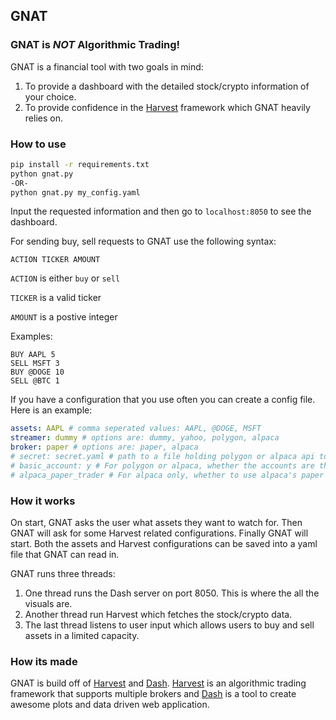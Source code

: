 ## GNAT

### GNAT is *NOT* Algorithmic Trading!

GNAT is a financial tool with two goals in mind:

1. To provide a dashboard with the detailed stock/crypto information of your choice.
2. To provide confidence in the [Harvest](https://tfukaza.github.io/harvest-website/) framework which GNAT heavily relies on.

### How to use

```bash
pip install -r requirements.txt
python gnat.py
-OR-
python gnat.py my_config.yaml
```

Input the requested information and then go to `localhost:8050` to see the dashboard.

For sending buy, sell requests to GNAT use the following syntax:

```
ACTION TICKER AMOUNT
```

`ACTION` is either `buy` or `sell`

`TICKER` is a valid ticker

`AMOUNT` is a postive integer

Examples:

```
BUY AAPL 5
SELL MSFT 3
BUY @DOGE 10
SELL @BTC 1
```

If you have a configuration that you use often you can create a config file. Here is an example:

```yaml
assets: AAPL # comma seperated values: AAPL, @DOGE, MSFT
streamer: dummy # options are: dummy, yahoo, polygon, alpaca
broker: paper # options are: paper, alpaca
# secret: secret.yaml # path to a file holding polygon or alpaca api tokens if needed
# basic_account: y # For polygon or alpaca, whether the accounts are the basic tier or not; options are: y, n
# alpaca_paper_trader # For alpaca only, whether to use alpaca's paper trader or to trade live, options are y, n
```


### How it works

On start, GNAT asks the user what assets they want to watch for. Then GNAT will ask for some Harvest related configurations. Finally GNAT will start. Both the assets and Harvest configurations can be saved into a yaml file that GNAT can read in.

GNAT runs three threads:

1. One thread runs the Dash server on port 8050. This is where the all the visuals are.
2. Another thread run Harvest which fetches the stock/crypto data.
3. The last thread listens to user input which allows users to buy and sell assets in a limited capacity.

### How its made

GNAT is build off of [Harvest](https://tfukaza.github.io/harvest-website/) and [Dash](https://plotly.com/dash/). [Harvest](https://tfukaza.github.io/harvest-website/) is an algorithmic trading framework that supports multiple brokers and [Dash](https://plotly.com/dash/) is a tool to create awesome plots and data driven web application.

